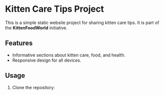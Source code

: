 # Kitten Care Tips Project

This is a simple static website project for sharing kitten care tips. It is part of the **KittenFoodWorld** initiative.

## Features
- Informative sections about kitten care, food, and health.
- Responsive design for all devices.

## Usage
1. Clone the repository:
